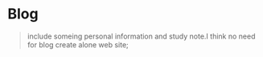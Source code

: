 # Blog
> include someing personal information and study note.I think no need for blog create alone web site;
